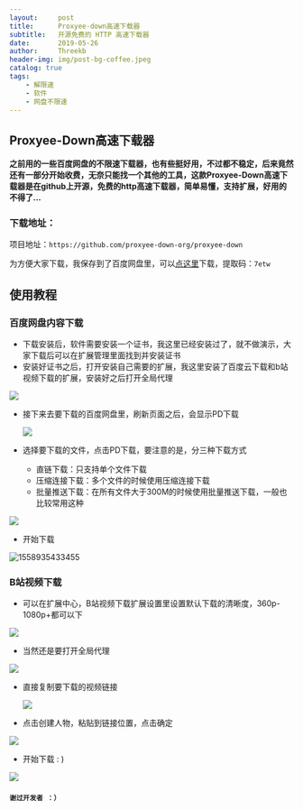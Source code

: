 ```yaml
---
layout:     post
title:      Proxyee-down高速下载器
subtitle:   开源免费的 HTTP 高速下载器
date:       2019-05-26
author:     Threekb
header-img: img/post-bg-coffee.jpeg
catalog: true
tags:
    - 解限速
    - 软件
    - 网盘不限速
---
```


## Proxyee-Down高速下载器

**之前用的一些百度网盘的不限速下载器，也有些挺好用，不过都不稳定，后来竟然还有一部分开始收费，无奈只能找一个其他的工具，这款Proxyee-Down高速下载器是在github上开源，免费的http高速下载器，简单易懂，支持扩展，好用的不得了...**

### 下载地址：

项目地址：`https://github.com/proxyee-down-org/proxyee-down`

为方便大家下载，我保存到了百度网盘里，可以[点这里](https://pan.baidu.com/s/1JWFbunEpIJoE4xAWYNLK2g)下载，提取码：`7etw`

## 使用教程

### 百度网盘内容下载

* 下载安装后，软件需要安装一个证书，我这里已经安装过了，就不做演示，大家下载后可以在扩展管理里面找到并安装证书
* 安装好证书之后，打开安装自己需要的扩展，我这里安装了百度云下载和b站视频下载的扩展，安装好之后打开全局代理

![](https://threekb-1259310634.cos.ap-beijing.myqcloud.com/blog/20190527132923.png)

* 接下来去要下载的百度网盘里，刷新页面之后，会显示PD下载

  ![](https://threekb-1259310634.cos.ap-beijing.myqcloud.com/blog/20190527133327.png)

  

* 选择要下载的文件，点击PD下载，要注意的是，分三种下载方式
  * 直链下载：只支持单个文件下载
  * 压缩连接下载：多个文件的时候使用压缩连接下载
  * 批量推送下载：在所有文件大于300M的时候使用批量推送下载，一般也比较常用这种

![](https://threekb-1259310634.cos.ap-beijing.myqcloud.com/blog/20190527133355.png)

* 开始下载

![1558935433455](C:\Users\Devin‘PC\AppData\Roaming\Typora\typora-user-images\1558935433455.png)

### B站视频下载

* 可以在扩展中心，B站视频下载扩展设置里设置默认下载的清晰度，360p-1080p+都可以下

![](https://threekb-1259310634.cos.ap-beijing.myqcloud.com/blog/20190527133827.png)

* 当然还是要打开全局代理

![](https://threekb-1259310634.cos.ap-beijing.myqcloud.com/blog/20190527132923.png)

* 直接复制要下载的视频链接

  ![](https://threekb-1259310634.cos.ap-beijing.myqcloud.com/blog/1558935649(1).jpg)

* 点击创建人物，粘贴到链接位置，点击确定

![](https://threekb-1259310634.cos.ap-beijing.myqcloud.com/blog/20190527134206.png)

* 开始下载 : )

![](https://threekb-1259310634.cos.ap-beijing.myqcloud.com/blog/20190527134333.png)

#### `谢过开发者 ：）`

